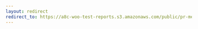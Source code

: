 ```yaml
---
layout: redirect
redirect_to: https://a8c-woo-test-reports.s3.amazonaws.com/public/pr-merge/39587/api/index.html
---
```

